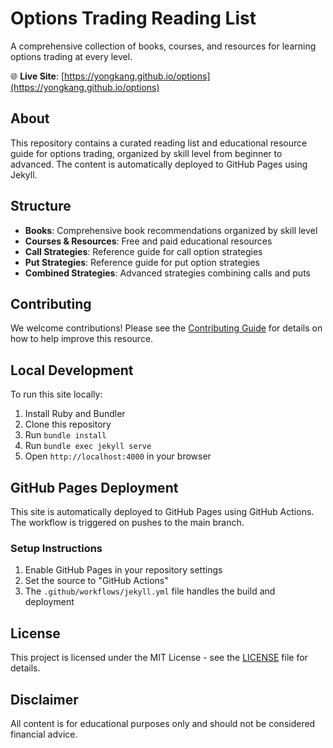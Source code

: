 # Options Trading Reading List

A comprehensive collection of books, courses, and resources for learning options trading at every level.

🌐 **Live Site**: [https://yongkang.github.io/options](https://yongkang.github.io/options)

## About

This repository contains a curated reading list and educational resource guide for options trading, organized by skill level from beginner to advanced. The content is automatically deployed to GitHub Pages using Jekyll.

## Structure

- **Books**: Comprehensive book recommendations organized by skill level
- **Courses & Resources**: Free and paid educational resources
- **Call Strategies**: Reference guide for call option strategies
- **Put Strategies**: Reference guide for put option strategies
- **Combined Strategies**: Advanced strategies combining calls and puts

## Contributing

We welcome contributions! Please see the [Contributing Guide](contributing.md) for details on how to help improve this resource.

## Local Development

To run this site locally:

1. Install Ruby and Bundler
2. Clone this repository
3. Run `bundle install`
4. Run `bundle exec jekyll serve`
5. Open `http://localhost:4000` in your browser

## GitHub Pages Deployment

This site is automatically deployed to GitHub Pages using GitHub Actions. The workflow is triggered on pushes to the main branch.

### Setup Instructions

1. Enable GitHub Pages in your repository settings
2. Set the source to "GitHub Actions"
3. The `.github/workflows/jekyll.yml` file handles the build and deployment

## License

This project is licensed under the MIT License - see the [LICENSE](LICENSE) file for details.

## Disclaimer

All content is for educational purposes only and should not be considered financial advice.
